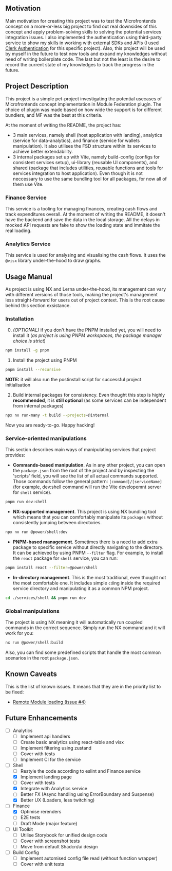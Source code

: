 ## Motivation
Main motivation for creating this project was to test the Microfrontends concept on a more-or-less big project to find out real downsides of this concept and apply problem-solving skills to solving the potential services integration issues. I also implemented the authentication using third-party service to show my skills in working with external SDKs and APIs (I used [Clerk Authentication](https://clerk.com/docs) for this specific project). Also, this project will be used by myself in the future to test new tools and expand my knowledges without need of writing boilerplate code. The last but not the least is the desire to record the current state of my knowledges to track the progress in the future.

## Project Description
This project is a simple pet-project investigating the potential usecases of Microfrontends concept implementation in Module Federation plugin. The choice of plugin was made based on how wide the support is for different bundlers, and MF was the best at this criteria. 

At the moment of writing the README, the project has:
- 3 main services, namely shell (host application with landing), analytics (service for data-analytics), and finance (service for wallets manipulation). It also utilises the FSD structure within its services to achieve better extendability.
- 3 internal packages set up with Vite, namely build-config (configs for consistent services setup), ui-library (reusable UI components), and shared (package that includes utilities, reusable functions and tools for services integration to host application). Even though it is not neccessary to use the same bundling tool for all packages, for now all of them use Vite.

### Finance Service
This service is a tooling for managing finances, creating cash flows and track expenditures overall. At the moment of writing the README, it doesn't have the backend and save the data in the local storage. All the delays in mocked API requests are fake to show the loading state and immitate the real loading.

### Analytics Service
This service is used for analysing and visualising the cash flows. It uses the `@visx` library under-the-hood to draw graphs.

## Usage Manual
As project is using NX and Lerna under-the-hood, its management can vary with different versions of those tools, making the project's management less straight-forward for users out of project context. This is the root cause behind this section exsistance.

### Installation
0) _(OPTIONAL)_ if you don't have the PNPM installed yet, you will need to install it (_as project is using PNPM workspaces, the package manager choice is strict_)
```bash
npm install -g pnpm
```

1) Install the project using PNPM
```bash
pnpm install --recursive
```
**NOTE:** it will also run the postinstall script for successful project initialisation

2) Build internal packages for consistency. Even thought this step is highly **recommended**, it is **still optional** (as some services can be independent from internal packages)
```bash
npx nx run-many -t build --projects=@internal
```

Now you are ready-to-go. Happy hacking!

### Service-oriented manipulations
This section describes main ways of manipulating services that project provides:

- **Commands-based manipulation**. As in any other project, you can open the `package.json` from the root of the project and by inspecting the 'scripts' field, you will see the list of all actual commands supported. Those commands follow the general pattern: `[command]/[serviceName]` (for example, dev:shell command will run the Vite developemnt server for `shell` service).
```bash
pnpm run dev:shell
```

- **NX-supported management**. This project is using NX bundling tool which means that you can comfortably manipulate its `packages` without consistently jumping between directories.
```bash
npx nx run @power/shell:dev
```

- **PNPM-based management**. Sometimes there is a need to add extra package to specific service without directly navigating to the directory. It can be achieved by using PNPM `--filter` flag. For example, to install the `react` package for `shell` service, you can run:
```bash
pnpm install react --filter=@power/shell
```

- **In-directory management**. This is the most traditional, even thought not the most comfortable one. It includes simple `cd`ing inside the required service directory and manipulating it as a common NPM project.
```bash
cd ./services/shell && pnpm run dev
```

### Global manipulations
The project is using NX meaning it will automatically run coupled commands in the correct sequence. Simply run the NX command and it will work for you:
```bash
nx run @power/shell:build
```

Also, you can find some predefined scripts that handle the most common scenarios in the root `package.json`.

## Known Caveats

This is the list of known issues. It means that they are in the priority list to be fixed:
- [Remote Module loading (issue #4) ](https://github.com/isoldpower/power-finance/issues/4)

## Future Enhancements
- [ ] Analytics
    - [ ] Implement api handlers
    - [ ] Create basic analytics using react-table and visx
    - [ ] Implement filtering using zustand
    - [ ] Cover with tests
    - [ ] Implement CI for the service
- [ ] Shell
    - [ ] Restyle the code according to eslint and Finance service
    - [x] Implement landing page
    - [ ] Cover with tests
    - [x] Integrate with Analytics service
    - [ ] Better FX (Async handling using ErrorBoundary and Suspense)
    - [x] Better UX (Loaders, less twitching)
- [ ] Finance
    - [x] Optimise rerenders
    - [ ] E2E tests
    - [ ] Draft Mode (major feature)
- [ ] UI Toolkit
    - [ ] Utilise Storybook for unified design code
    - [ ] Cover with screenshot tests
    - [ ] Move from default Shadcn/ui design
- [ ] Build Config
	- [ ] Implement automised config file read (without function wrapper)
 	- [ ] Cover with unit tests
